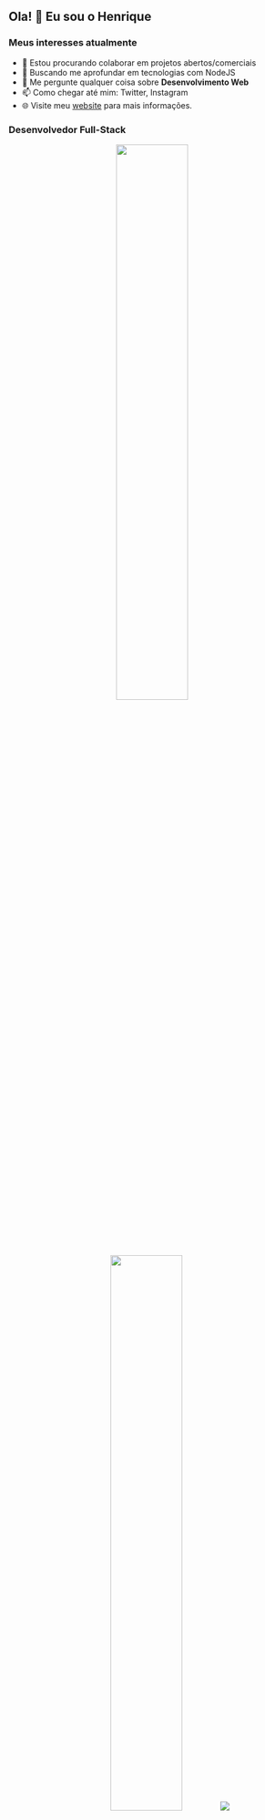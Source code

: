 ## Ola! 👋 Eu sou o Henrique


### Meus interesses atualmente
* 👯 Estou procurando colaborar em projetos abertos/comerciais
* 🤔 Buscando me aprofundar em tecnologias com NodeJS 
* 💬 Me pergunte qualquer coisa sobre __Desenvolvimento Web__
* 📫 Como chegar até mim: Twitter, Instagram
* 🌐 Visite meu [website](https://simpler1ick.github.io/) para mais informações.

### Desenvolvedor Full-Stack
<p align="center">
  <img height="50%" width="auto" src ="https://github-readme-stats.vercel.app/api?username=simpler1ick&show_icons=true&count_private=true&theme=onedark&hide_border=true&hide=issues,contribs&bg_color=00000000">
  <img height="50%" width="auto" src ="https://github-readme-stats.vercel.app/api/top-langs/?username=simpler1ick&layout=compact&hide_border=true&theme=onedark&bg_color=00000000&langs_count=6">
  <img src ="https://github-readme-streak-stats.herokuapp.com?user=simpler1ick&theme=onedark&hide_border=true&background=FFFFFF00">
<p>
